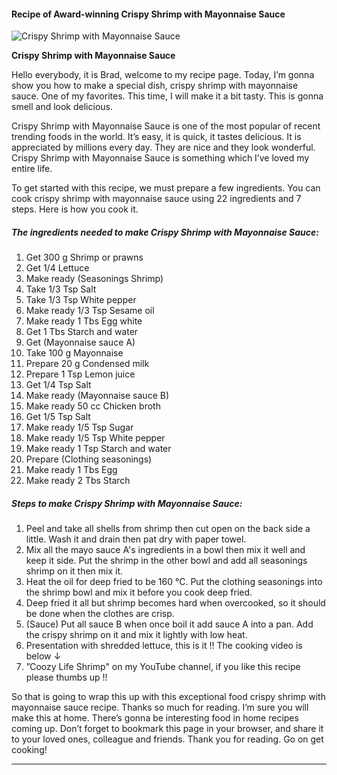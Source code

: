             

#### Recipe of Award-winning Crispy Shrimp with Mayonnaise Sauce

![Crispy Shrimp with Mayonnaise Sauce](https://img-global.cpcdn.com/recipes/00c900d0c2a1f626/751x532cq70/crispy-shrimp-with-mayonnaise-sauce-recipe-main-photo.jpg)

**Crispy Shrimp with Mayonnaise Sauce**

Hello everybody, it is Brad, welcome to my recipe page. Today, I’m gonna show you how to make a special dish, crispy shrimp with mayonnaise sauce. One of my favorites. This time, I will make it a bit tasty. This is gonna smell and look delicious.

Crispy Shrimp with Mayonnaise Sauce is one of the most popular of recent trending foods in the world. It’s easy, it is quick, it tastes delicious. It is appreciated by millions every day. They are nice and they look wonderful. Crispy Shrimp with Mayonnaise Sauce is something which I’ve loved my entire life.

To get started with this recipe, we must prepare a few ingredients. You can cook crispy shrimp with mayonnaise sauce using 22 ingredients and 7 steps. Here is how you cook it.

##### The ingredients needed to make Crispy Shrimp with Mayonnaise Sauce:

1.  Get 300 g Shrimp or prawns
2.  Get 1/4 Lettuce
3.  Make ready (Seasonings Shrimp)
4.  Take 1/3 Tsp Salt
5.  Take 1/3 Tsp White pepper
6.  Make ready 1/3 Tsp Sesame oil
7.  Make ready 1 Tbs Egg white
8.  Get 1 Tbs Starch and water
9.  Get (Mayonnaise sauce A)
10.  Take 100 g Mayonnaise
11.  Prepare 20 g Condensed milk
12.  Prepare 1 Tsp Lemon juice
13.  Get 1/4 Tsp Salt
14.  Make ready (Mayonnaise sauce B)
15.  Make ready 50 cc Chicken broth
16.  Get 1/5 Tsp Salt
17.  Make ready 1/5 Tsp Sugar
18.  Make ready 1/5 Tsp White pepper
19.  Make ready 1 Tsp Starch and water
20.  Prepare (Clothing seasonings)
21.  Make ready 1 Tbs Egg
22.  Make ready 2 Tbs Starch

##### Steps to make Crispy Shrimp with Mayonnaise Sauce:

1.  Peel and take all shells from shrimp then cut open on the back side a little. Wash it and drain then pat dry with paper towel.
2.  Mix all the mayo sauce A's ingredients in a bowl then mix it well and keep it side. Put the shrimp in the other bowl and add all seasonings shrimp on it then mix it.
3.  Heat the oil for deep fried to be 160 ℃. Put the clothing seasonings into the shrimp bowl and mix it before you cook deep fried.
4.  Deep fried it all but shrimp becomes hard when overcooked, so it should be done when the clothes are crisp.
5.  (Sauce) Put all sauce B when once boil it add sauce A into a pan. Add the crispy shrimp on it and mix it lightly with low heat.
6.  Presentation with shredded lettuce, this is it !! The cooking video is below ↓
7.  ”Coozy Life Shrimp" on my YouTube channel, if you like this recipe please thumbs up !!

So that is going to wrap this up with this exceptional food crispy shrimp with mayonnaise sauce recipe. Thanks so much for reading. I’m sure you will make this at home. There’s gonna be interesting food in home recipes coming up. Don’t forget to bookmark this page in your browser, and share it to your loved ones, colleague and friends. Thank you for reading. Go on get cooking!

* * *